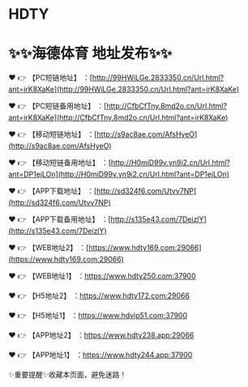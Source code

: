 HDTY
====

✨✨海德体育 地址发布✨✨
====

❤️ 👉 【PC短链地址】 ：[http://99HWiLGe.2833350.cn/Url.html?ant=irK8XaKe](http://99HWiLGe.2833350.cn/Url.html?ant=irK8XaKe)

❤️ 👉 【PC短链备用地址】 ：[http://CfbCfTny.8md2o.cn/Url.html?ant=irK8XaKe](http://CfbCfTny.8md2o.cn/Url.html?ant=irK8XaKe)

❤️ 👉 【移动短链地址】 ：[http://s9ac8ae.com/AfsHyeO](http://s9ac8ae.com/AfsHyeO)

❤️ 👉 【移动短链备用地址】 ：[http://H0miD99v.yn9i2.cn/Url.html?ant=DP1ejLOn](http://H0miD99v.yn9i2.cn/Url.html?ant=DP1ejLOn)

❤️ 👉 【APP下载地址】 ：[http://sd324f6.com/Utvv7NP](http://sd324f6.com/Utvv7NP)

❤️ 👉 【APP下载备用地址】 ：[http://s135e43.com/7DeizlY](http://s135e43.com/7DeizlY)

❤️ 👉 【WEB地址2】 ：[https://www.hdty169.com:29066](https://www.hdty169.com:29066)

❤️ 👉 【WEB地址1】 ：https://www.hdty250.com:37900

❤️ 👉 【H5地址2】 ：https://www.hdty172.com:29066

❤️ 👉 【H5地址1】 ：https://www.hdvip51.com:37900

❤️ 👉 【APP地址2】 ：https://www.hdty238.app:29066

❤️ 👉 【APP地址1】 ：https://www.hdty244.app:37900

✨重要提醒✨收藏本页面，避免迷路！

